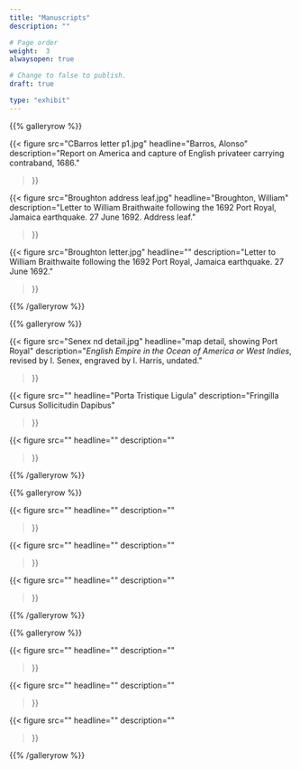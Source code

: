 ```yaml
---
title: "Manuscripts"
description: ""

# Page order
weight:  3
alwaysopen: true

# Change to false to publish.
draft: true

type: "exhibit"
---
```


{{% galleryrow %}}

{{< figure src="CBarros letter p1.jpg"
           headline="Barros, Alonso"
           description="Report on America and capture of English privateer carrying contraband, 1686."
>}}

{{< figure src="Broughton address leaf.jpg"
           headline="Broughton, William"
           description="Letter to William Braithwaite following the 1692 Port Royal, Jamaica earthquake. 27 June 1692. Address leaf."
>}}

{{< figure src="Broughton letter.jpg"
           headline=""
           description="Letter to William Braithwaite following the 1692 Port Royal, Jamaica earthquake. 27 June 1692."
>}}

{{% /galleryrow %}}

{{% galleryrow %}}

{{< figure src="Senex nd detail.jpg"
           headline="map detail, showing Port Royal"
           description="*English Empire in the Ocean of America or West Indies*, revised by I. Senex, engraved by I. Harris, undated."
>}}

{{< figure src=""
           headline="Porta Tristique Ligula"
           description="Fringilla Cursus Sollicitudin Dapibus"
>}}

{{< figure src=""
           headline=""
           description=""
>}}

{{% /galleryrow %}}

{{% galleryrow %}}

{{< figure src=""
           headline=""
           description=""
>}}

{{< figure src=""
           headline=""
           description=""
>}}

{{< figure src=""
           headline=""
           description=""
>}}

{{% /galleryrow %}}

{{% galleryrow %}}

{{< figure src=""
           headline=""
           description=""
>}}

{{< figure src=""
           headline=""
           description=""
>}}

{{< figure src=""
           headline=""
           description=""
>}}

{{% /galleryrow %}}